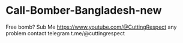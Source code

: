 # Call-Bomber-Bangladesh-new
Free bomb? Sub Me https://www.youtube.com/@CuttingRespect any problem contact telegram t.me/@cuttingrespect
